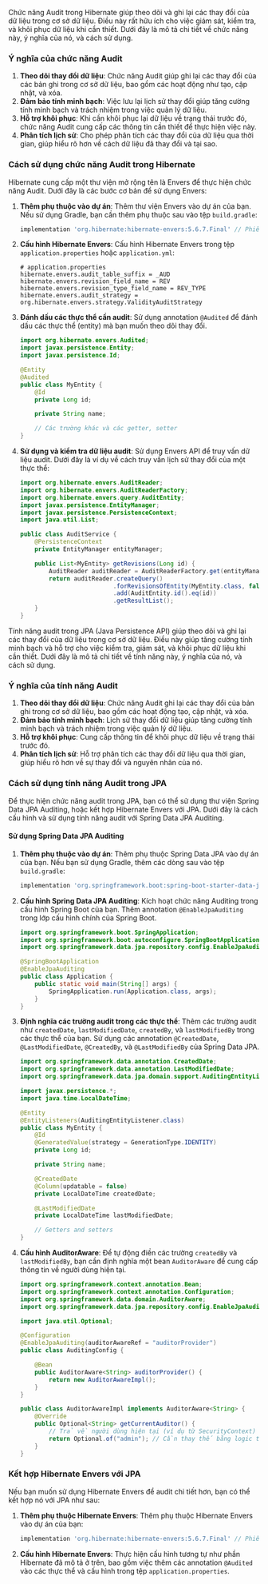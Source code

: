 Chức năng Audit trong Hibernate giúp theo dõi và ghi lại các thay đổi của dữ liệu trong cơ sở dữ liệu. Điều này rất hữu ích cho việc giám sát, kiểm tra, và khôi phục dữ liệu khi cần thiết. Dưới đây là mô tả chi tiết về chức năng này, ý nghĩa của nó, và cách sử dụng.

### Ý nghĩa của chức năng Audit
1. **Theo dõi thay đổi dữ liệu**: Chức năng Audit giúp ghi lại các thay đổi của các bản ghi trong cơ sở dữ liệu, bao gồm các hoạt động như tạo, cập nhật, và xóa.
2. **Đảm bảo tính minh bạch**: Việc lưu lại lịch sử thay đổi giúp tăng cường tính minh bạch và trách nhiệm trong việc quản lý dữ liệu.
3. **Hỗ trợ khôi phục**: Khi cần khôi phục lại dữ liệu về trạng thái trước đó, chức năng Audit cung cấp các thông tin cần thiết để thực hiện việc này.
4. **Phân tích lịch sử**: Cho phép phân tích các thay đổi của dữ liệu qua thời gian, giúp hiểu rõ hơn về cách dữ liệu đã thay đổi và tại sao.

### Cách sử dụng chức năng Audit trong Hibernate
Hibernate cung cấp một thư viện mở rộng tên là Envers để thực hiện chức năng Audit. Dưới đây là các bước cơ bản để sử dụng Envers:

1. **Thêm phụ thuộc vào dự án**: Thêm thư viện Envers vào dự án của bạn. Nếu sử dụng Gradle, bạn cần thêm phụ thuộc sau vào tệp `build.gradle`:

    ```groovy
    implementation 'org.hibernate:hibernate-envers:5.6.7.Final' // Phiên bản Hibernate hiện tại
    ```

2. **Cấu hình Hibernate Envers**: Cấu hình Hibernate Envers trong tệp `application.properties` hoặc `application.yml`:

    ```properties
    # application.properties
    hibernate.envers.audit_table_suffix = _AUD
    hibernate.envers.revision_field_name = REV
    hibernate.envers.revision_type_field_name = REV_TYPE
    hibernate.envers.audit_strategy = org.hibernate.envers.strategy.ValidityAuditStrategy
    ```

3. **Đánh dấu các thực thể cần audit**: Sử dụng annotation `@Audited` để đánh dấu các thực thể (entity) mà bạn muốn theo dõi thay đổi.

    ```java
    import org.hibernate.envers.Audited;
    import javax.persistence.Entity;
    import javax.persistence.Id;

    @Entity
    @Audited
    public class MyEntity {
        @Id
        private Long id;

        private String name;

        // Các trường khác và các getter, setter
    }
    ```

4. **Sử dụng và kiểm tra dữ liệu audit**: Sử dụng Envers API để truy vấn dữ liệu audit. Dưới đây là ví dụ về cách truy vấn lịch sử thay đổi của một thực thể:

    ```java
    import org.hibernate.envers.AuditReader;
    import org.hibernate.envers.AuditReaderFactory;
    import org.hibernate.envers.query.AuditEntity;
    import javax.persistence.EntityManager;
    import javax.persistence.PersistenceContext;
    import java.util.List;

    public class AuditService {
        @PersistenceContext
        private EntityManager entityManager;

        public List<MyEntity> getRevisions(Long id) {
            AuditReader auditReader = AuditReaderFactory.get(entityManager);
            return auditReader.createQuery()
                              .forRevisionsOfEntity(MyEntity.class, false, true)
                              .add(AuditEntity.id().eq(id))
                              .getResultList();
        }
    }
    ```

Tính năng audit trong JPA (Java Persistence API) giúp theo dõi và ghi lại các thay đổi của dữ liệu trong cơ sở dữ liệu. Điều này giúp tăng cường tính minh bạch và hỗ trợ cho việc kiểm tra, giám sát, và khôi phục dữ liệu khi cần thiết. Dưới đây là mô tả chi tiết về tính năng này, ý nghĩa của nó, và cách sử dụng.

### Ý nghĩa của tính năng Audit
1. **Theo dõi thay đổi dữ liệu**: Chức năng Audit ghi lại các thay đổi của bản ghi trong cơ sở dữ liệu, bao gồm các hoạt động tạo, cập nhật, và xóa.
2. **Đảm bảo tính minh bạch**: Lịch sử thay đổi dữ liệu giúp tăng cường tính minh bạch và trách nhiệm trong việc quản lý dữ liệu.
3. **Hỗ trợ khôi phục**: Cung cấp thông tin để khôi phục dữ liệu về trạng thái trước đó.
4. **Phân tích lịch sử**: Hỗ trợ phân tích các thay đổi dữ liệu qua thời gian, giúp hiểu rõ hơn về sự thay đổi và nguyên nhân của nó.

### Cách sử dụng tính năng Audit trong JPA
Để thực hiện chức năng audit trong JPA, bạn có thể sử dụng thư viện Spring Data JPA Auditing, hoặc kết hợp Hibernate Envers với JPA. Dưới đây là cách cấu hình và sử dụng tính năng audit với Spring Data JPA Auditing.

#### Sử dụng Spring Data JPA Auditing
1. **Thêm phụ thuộc vào dự án**: Thêm phụ thuộc Spring Data JPA vào dự án của bạn. Nếu bạn sử dụng Gradle, thêm các dòng sau vào tệp `build.gradle`:

    ```groovy
    implementation 'org.springframework.boot:spring-boot-starter-data-jpa'
    ```

2. **Cấu hình Spring Data JPA Auditing**: Kích hoạt chức năng Auditing trong cấu hình Spring Boot của bạn. Thêm annotation `@EnableJpaAuditing` trong lớp cấu hình chính của Spring Boot.

    ```java
    import org.springframework.boot.SpringApplication;
    import org.springframework.boot.autoconfigure.SpringBootApplication;
    import org.springframework.data.jpa.repository.config.EnableJpaAuditing;

    @SpringBootApplication
    @EnableJpaAuditing
    public class Application {
        public static void main(String[] args) {
            SpringApplication.run(Application.class, args);
        }
    }
    ```

3. **Định nghĩa các trường audit trong các thực thể**: Thêm các trường audit như `createdDate`, `lastModifiedDate`, `createdBy`, và `lastModifiedBy` trong các thực thể của bạn. Sử dụng các annotation `@CreatedDate`, `@LastModifiedDate`, `@CreatedBy`, và `@LastModifiedBy` của Spring Data JPA.

    ```java
    import org.springframework.data.annotation.CreatedDate;
    import org.springframework.data.annotation.LastModifiedDate;
    import org.springframework.data.jpa.domain.support.AuditingEntityListener;

    import javax.persistence.*;
    import java.time.LocalDateTime;

    @Entity
    @EntityListeners(AuditingEntityListener.class)
    public class MyEntity {
        @Id
        @GeneratedValue(strategy = GenerationType.IDENTITY)
        private Long id;

        private String name;

        @CreatedDate
        @Column(updatable = false)
        private LocalDateTime createdDate;

        @LastModifiedDate
        private LocalDateTime lastModifiedDate;

        // Getters and setters
    }
    ```

4. **Cấu hình AuditorAware**: Để tự động điền các trường `createdBy` và `lastModifiedBy`, bạn cần định nghĩa một bean `AuditorAware` để cung cấp thông tin về người dùng hiện tại.

    ```java
    import org.springframework.context.annotation.Bean;
    import org.springframework.context.annotation.Configuration;
    import org.springframework.data.domain.AuditorAware;
    import org.springframework.data.jpa.repository.config.EnableJpaAuditing;

    import java.util.Optional;

    @Configuration
    @EnableJpaAuditing(auditorAwareRef = "auditorProvider")
    public class AuditingConfig {

        @Bean
        public AuditorAware<String> auditorProvider() {
            return new AuditorAwareImpl();
        }
    }

    public class AuditorAwareImpl implements AuditorAware<String> {
        @Override
        public Optional<String> getCurrentAuditor() {
            // Trả về người dùng hiện tại (ví dụ từ SecurityContext)
            return Optional.of("admin"); // Cần thay thế bằng logic thực tế
        }
    }
    ```

### Kết hợp Hibernate Envers với JPA
Nếu bạn muốn sử dụng Hibernate Envers để audit chi tiết hơn, bạn có thể kết hợp nó với JPA như sau:

1. **Thêm phụ thuộc Hibernate Envers**: Thêm phụ thuộc Hibernate Envers vào dự án của bạn:

    ```groovy
    implementation 'org.hibernate:hibernate-envers:5.6.7.Final' // Phiên bản Hibernate hiện tại
    ```

2. **Cấu hình Hibernate Envers**: Thực hiện cấu hình tương tự như phần Hibernate đã mô tả ở trên, bao gồm việc thêm các annotation `@Audited` vào các thực thể và cấu hình trong tệp `application.properties`.

